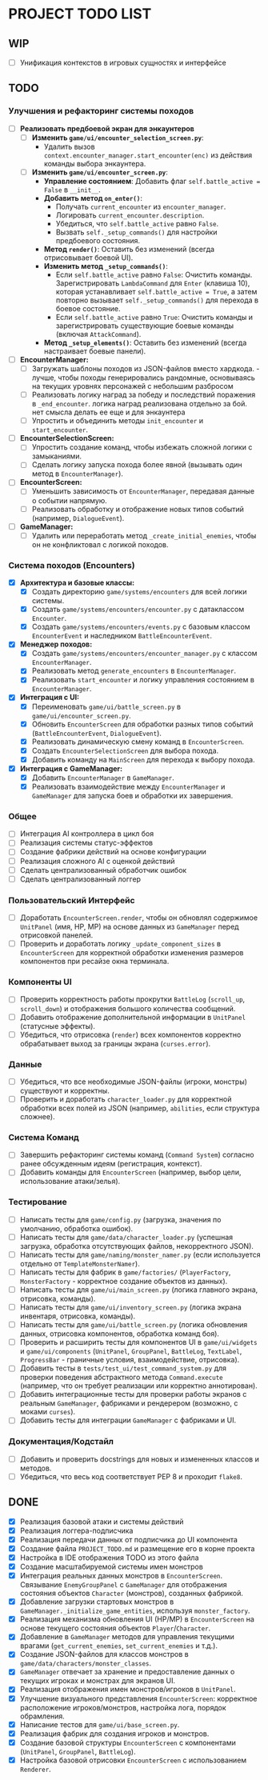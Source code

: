 # PROJECT TODO LIST

## WIP

- [ ] Унификация контекстов в игровых сущностях и интерфейсе

## TODO

### Улучшения и рефакторинг системы походов
- [ ] **Реализовать предбоевой экран для энкаунтеров**
    - [ ] **Изменить `game/ui/encounter_selection_screen.py`**:
        - Удалить вызов `context.encounter_manager.start_encounter(enc)` из действия команды выбора энкаунтера.
    - [ ] **Изменить `game/ui/encounter_screen.py`**:
        - **Управление состоянием**: Добавить флаг `self.battle_active = False` в `__init__`.
        - **Добавить метод `on_enter()`**:
            - Получать `current_encounter` из `encounter_manager`.
            - Логировать `current_encounter.description`.
            - Убедиться, что `self.battle_active` равно `False`.
            - Вызвать `self._setup_commands()` для настройки предбоевого состояния.
        - **Метод `render()`**: Оставить без изменений (всегда отрисовывает боевой UI).
        - **Изменить метод `_setup_commands()`**:
            - Если `self.battle_active` равно `False`: Очистить команды. Зарегистрировать `LambdaCommand` для `Enter` (клавиша 10), которая устанавливает `self.battle_active = True`, а затем повторно вызывает `self._setup_commands()` для перехода в боевое состояние.
            - Если `self.battle_active` равно `True`: Очистить команды и зарегистрировать существующие боевые команды (включая `AttackCommand`).
        - **Метод `_setup_elements()`**: Оставить без изменений (всегда настраивает боевые панели).
- [ ] **EncounterManager:**
    - [ ] Загружать шаблоны походов из JSON-файлов вместо хардкода. - лучше, чтобы походы генерировались рандомные, основываясь на текущих уровнях персонажей с небольшим разбросом
    - [ ] Реализовать логику наград за победу и последствий поражения в `_end_encounter`. логика наград реализована отдельно за бой. нет смысла делать ее еще и для энкаунтера
    - [ ] Упростить и объединить методы `init_encounter` и `start_encounter`.
- [ ] **EncounterSelectionScreen:**
    - [ ] Упростить создание команд, чтобы избежать сложной логики с замыканиями.
    - [ ] Сделать логику запуска похода более явной (вызывать один метод в `EncounterManager`).
- [ ] **EncounterScreen:**
    - [ ] Уменьшить зависимость от `EncounterManager`, передавая данные о событии напрямую.
    - [ ] Реализовать обработку и отображение новых типов событий (например, `DialogueEvent`).
- [ ] **GameManager:**
    - [ ] Удалить или переработать метод `_create_initial_enemies`, чтобы он не конфликтовал с логикой походов.

### Система походов (Encounters)
- [x] **Архитектура и базовые классы:**
    - [x] Создать директорию `game/systems/encounters` для всей логики системы.
    - [x] Создать `game/systems/encounters/encounter.py` с датаклассом `Encounter`.
    - [x] Создать `game/systems/encounters/events.py` с базовым классом `EncounterEvent` и наследником `BattleEncounterEvent`.
- [x] **Менеджер походов:**
    - [x] Создать `game/systems/encounters/encounter_manager.py` с классом `EncounterManager`.
    - [x] Реализовать метод `generate_encounters` в `EncounterManager`.
    - [x] Реализовать `start_encounter` и логику управления состоянием в `EncounterManager`.
- [x] **Интеграция с UI:**
    - [x] Переименовать `game/ui/battle_screen.py` в `game/ui/encounter_screen.py`.
    - [x] Обновить `EncounterScreen` для обработки разных типов событий (`BattleEncounterEvent`, `DialogueEvent`).
    - [x] Реализовать динамическую смену команд в `EncounterScreen`.
    - [x] Создать `EncounterSelectionScreen` для выбора похода.
    - [x] Добавить команду на `MainScreen` для перехода к выбору похода.
- [x] **Интеграция с GameManager:**
    - [x] Добавить `EncounterManager` в `GameManager`.
    - [x] Реализовать взаимодействие между `EncounterManager` и `GameManager` для запуска боев и обработки их завершения.

### Общее

- [ ] Интеграция AI контроллера в цикл боя
- [ ] Реализация системы статус-эффектов
- [ ] Создание фабрики действий на основе конфигурации
- [ ] Реализация сложного AI с оценкой действий
- [ ] Сделать централизованный обработчик ошибок
- [ ] Сделать централизованный логгер

### Пользовательский Интерфейс

- [ ] Доработать `EncounterScreen.render`, чтобы он обновлял содержимое `UnitPanel` (имя, HP, MP) на основе данных из `GameManager` перед отрисовкой панелей.
- [ ] Проверить и доработать логику `_update_component_sizes` в `EncounterScreen` для корректной обработки изменения размеров компонентов при ресайзе окна терминала.

### Компоненты UI

- [ ] Проверить корректность работы прокрутки `BattleLog` (`scroll_up`, `scroll_down`) и отображения большого количества сообщений.
- [ ] Добавить отображение дополнительной информации в `UnitPanel` (статусные эффекты).
- [ ] Убедиться, что отрисовка (`render`) всех компонентов корректно обрабатывает выход за границы экрана (`curses.error`).

### Данные

- [ ] Убедиться, что все необходимые JSON-файлы (игроки, монстры) существуют и корректны.
- [ ] Проверить и доработать `character_loader.py` для корректной обработки всех полей из JSON (например, `abilities`, если структура сложнее).

### Система Команд

- [ ] Завершить рефакторинг системы команд (`Command System`) согласно ранее обсужденным идеям (регистрация, контекст).
- [ ] Добавить команды для `EncounterScreen` (например, выбор цели, использование атаки/зелья).

### Тестирование

- [ ] Написать тесты для `game/config.py` (загрузка, значения по умолчанию, обработка ошибок).
- [ ] Написать тесты для `game/data/character_loader.py` (успешная загрузка, обработка отсутствующих файлов, некорректного JSON).
- [ ] Написать тесты для `game/naming/monster_namer.py` (если используется отдельно от `TemplateMonsterNamer`).
- [ ] Написать тесты для фабрик в `game/factories/` (`PlayerFactory`, `MonsterFactory` - корректное создание объектов из данных).
- [ ] Написать тесты для `game/ui/main_screen.py` (логика главного экрана, отрисовка, команды).
- [ ] Написать тесты для `game/ui/inventory_screen.py` (логика экрана инвентаря, отрисовка, команды).
- [ ] Написать тесты для `game/ui/battle_screen.py` (логика обновления данных, отрисовка компонентов, обработка команд боя).
- [ ] Проверить и расширить тесты для компонентов UI в `game/ui/widgets` и `game/ui/components` (`UnitPanel`, `GroupPanel`, `BattleLog`, `TextLabel`, `ProgressBar` - граничные условия, взаимодействие, отрисовка).
- [ ] Добавить тесты в `tests/test_ui/test_command_system.py` для проверки поведения абстрактного метода `Command.execute` (например, что он требует реализации или корректно аннотирован).
- [ ] Добавить интеграционные тесты для проверки работы экранов с реальным `GameManager`, фабриками и рендерером (возможно, с моками `curses`).
- [ ] Добавить тесты для интеграции `GameManager` с фабриками и UI.

### Документация/Кодстайл

- [ ] Добавить и проверить docstrings для новых и измененных классов и методов.
- [ ] Убедиться, что весь код соответствует PEP 8 и проходит `flake8`.

## DONE

- [x] Реализация базовой атаки и системы действий
- [x] Реализация логгера-подписчика
- [x] Реализация передачи данных от подписчика до UI компонента
- [x] Создание файла `PROJECT_TODO.md` и размещение его в корне проекта
- [x] Настройка в IDE отображения TODO из этого файла
- [x] Создание масштабируемой системы имен монстров
- [x] Интеграция реальных данных монстров в `EncounterScreen`. Связывание `EnemyGroupPanel` с `GameManager` для отображения состояния объектов `Character` (монстров), созданных фабрикой.
- [x] Добавление загрузки стартовых монстров в `GameManager._initialize_game_entities`, используя `monster_factory`.
- [x] Реализация механизма обновления UI (HP/MP) в `EncounterScreen` на основе текущего состояния объектов `Player`/`Character`.
- [x] Добавление в `GameManager` методов для управления текущими врагами (`get_current_enemies`, `set_current_enemies` и т.д.).
- [x] Создание JSON-файлов для классов монстров в `game/data/characters/monster_classes`.
- [x] `GameManager` отвечает за хранение и предоставление данных о текущих игроках и монстрах для экранов UI.
- [x] Реализация отображения имен монстров/игроков в `UnitPanel`.
- [x] Улучшение визуального представления `EncounterScreen`: корректное расположение игроков/монстров, настройка лога, порядок обрамления.
- [x] Написание тестов для `game/ui/base_screen.py`.
- [x] Реализация фабрик для создания игроков и монстров.
- [x] Создание базовой структуры `EncounterScreen` с компонентами (`UnitPanel`, `GroupPanel`, `BattleLog`).
- [x] Настройка базовой отрисовки `EncounterScreen` с использованием `Renderer`.